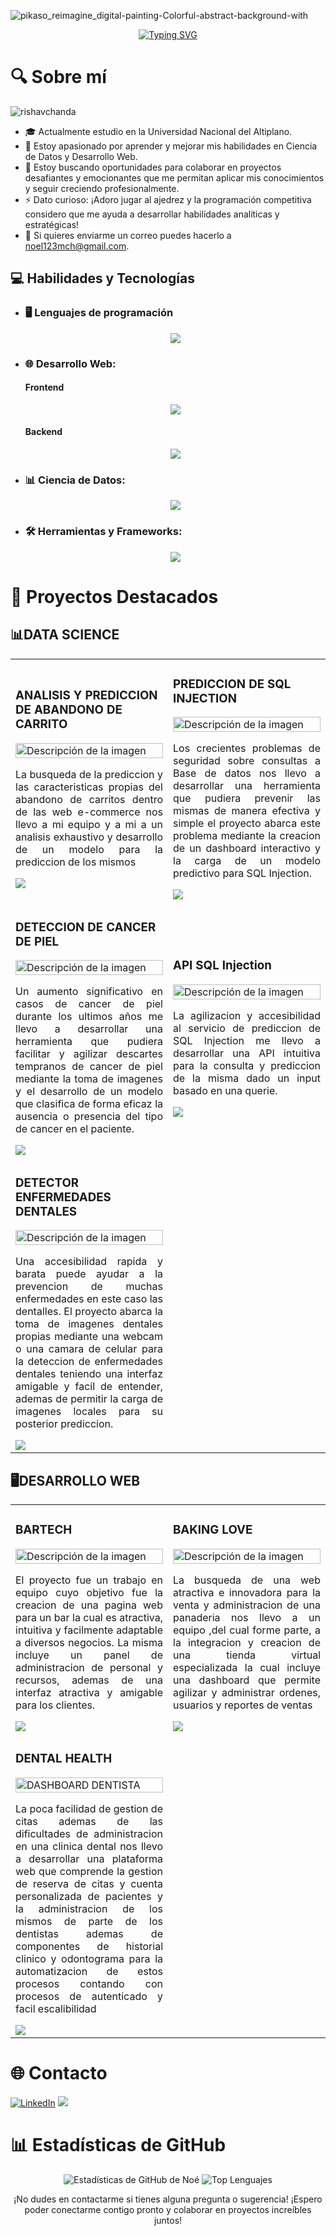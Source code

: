 ![pikaso_reimagine_digital-painting-Colorful-abstract-background-with](https://github.com/newneo4/newneo4/assets/105571999/0cfad50f-140d-45e3-a334-c6eee75153d0)

<div align="center">
  <a href="https://git.io/typing-svg">
    <img src="https://readme-typing-svg.herokuapp.com?font=Fira+Code&pause=1000&color=FFFFFF&random=false&width=435&lines=Hola+que+tal+!!+Mi+nombre+es+No%C3%A9" alt="Typing SVG">
  </a>
</div>

# 🔍 Sobre mí
<p align="left"> <img src="" alt="rishavchanda" /> </p>


- 🎓 Actualmente estudio en la Universidad Nacional del Altiplano.</li>
- 🌱 Estoy apasionado por aprender y mejorar mis habilidades en Ciencia de Datos y Desarrollo Web.</li>
- 💼 Estoy buscando oportunidades para colaborar en proyectos desafiantes y emocionantes que me permitan aplicar mis conocimientos y seguir creciendo profesionalmente.</li>
- ⚡ Dato curioso: ¡Adoro jugar al ajedrez y la programación competitiva considero que me ayuda a desarrollar habilidades analíticas y estratégicas!</li>
- 📧 Si quieres enviarme un correo puedes hacerlo a <a href="mailto:noel123mch@gmail.com">noel123mch@gmail.com</a>.</li>

<h2>💻 Habilidades y Tecnologías</h2>
<ul>
  <li><h3>🖥️ Lenguajes de programación</h3></li>
  <p align="center">
    <a href="https://skillicons.dev">
      <img src="https://skillicons.dev/icons?i=cpp,js,py,r,java,c" />
    </a>
  </p>
  <li><h3>🌐 Desarrollo Web:</h3></li>
  <h4>Frontend</h4>
  <p align="center">
    <a href="https://skillicons.dev">
      <img src="https://skillicons.dev/icons?i=react,html,css,tailwind,vite,bootstrap,figma,astro" />
    </a>
  </p>
  <h4>Backend</h4>
  <p align="center">
    <a href="https://skillicons.dev">
      <img src="https://skillicons.dev/icons?i=nodejs,spring,express,mongodb,postgres,mysql,nextjs,flask" />
    </a>
  </p>
  <li><h3>📊 Ciencia de Datos:</h3></li>
  <p align="center">
    <a href="https://skillicons.dev">
      <img src="https://skillicons.dev/icons?i=sklearn,selenium,tensorflow,opencv,pytorch" />
    </a>
  </p>
  <li><h3>🛠️ Herramientas y Frameworks:</h3></li>
  <p align="center">
    <a href="https://skillicons.dev">
      <img src="https://skillicons.dev/icons?i=github,git,linux,docker,ps" />
    </a>
  </p>
</ul>

# 🥇 Proyectos Destacados 

## 📊DATA SCIENCE
<table>
<tr>
<td width="50%">
<h3>ANALISIS Y PREDICCION DE ABANDONO DE CARRITO</h3>
<div>
<a href="https://github.com/newneo4/c18-60-m-data-bi" target="_blank"><img src="URL-de-la-imagen" width="100%" alt="Descripción de la imagen"></a>
<p align="justify">La busqueda de la prediccion y las caracteristicas propias del abandono de carritos dentro de las web e-commerce nos llevo a mi equipo y a mi a un analisis exhaustivo y desarrollo de un modelo para la prediccion de los mismos</p>
<a href="https://github.com/newneo4/c18-60-m-data-bi" target="_blank">
<img src="https://img.shields.io/badge/CÓDIGO-54A5DA?style=for-the-badge&logo=github&logoColor=white">
</a>
</div>                                                            
</td>
<td width="50%">
<h3>PREDICCION DE SQL INJECTION</h3>
<div>                                       
<a href="[Enlace-al-proyecto](https://github.com/newneo4/Dashboard-SQL-Injection)" target="_blank"><img src="URL-de-la-imagen" width="100%" alt="Descripción de la imagen"></a>
<p align="justify">Los crecientes problemas de seguridad sobre consultas a Base de datos nos llevo a desarrollar una herramienta que pudiera prevenir las mismas de manera efectiva y simple el proyecto abarca este problema mediante la creacion de un dashboard interactivo y la carga de un modelo predictivo para SQL Injection.</p>
</div>                                                             
<a href="https://github.com/newneo4/Dashboard-SQL-Injection" target="_blank">
<img src="https://img.shields.io/badge/C%C3%93DIGO-7FBC7F?style=for-the-badge&logo=github&logoColor=white">
</a>
</td>
</tr>
<tr>
<td width="50%">
<h3>DETECCION DE CANCER DE PIEL</h3>
<div>
<a href="https://github.com/newneo4/skin_cancer" target="_blank"><img src="URL-de-la-imagen" width="100%" alt="Descripción de la imagen"></a>
<p align="justify">Un aumento significativo en casos de cancer de piel durante los ultimos años me llevo a desarrollar una herramienta que pudiera facilitar y agilizar descartes tempranos de cancer de piel mediante la toma de imagenes y el desarrollo de un modelo que clasifica de forma eficaz la ausencia o presencia del tipo de cancer en el paciente.</p>
<a href="https://github.com/newneo4/skin_cancer" target="_blank">
<img src="https://img.shields.io/badge/CÓDIGO-FC911C?style=for-the-badge&logo=github&logoColor=white">
</a>
</div>                                                            
</td>
<td width="50%">
<h3>API SQL Injection</h3>
<div>                                       
<a href="https://github.com/newneo4/Servicio-Detector-SQL-Injection" target="_blank"><img src="URL-de-la-imagen" width="100%" alt="Descripción de la imagen"></a>
<p align="justify">La agilizacion y accesibilidad al servicio de prediccion de SQL Injection me llevo a desarrollar una API intuitiva para la consulta y prediccion de la misma dado un input basado en una querie.</p>
</div>                                                             
<a href="https://github.com/newneo4/Servicio-Detector-SQL-Injection" target="_blank">
<img src="https://img.shields.io/badge/C%C3%93DIGO-1A3467?style=for-the-badge&logo=github&logoColor=white">
</a>
</td>
</tr>
<td width="50%">
<h3>DETECTOR ENFERMEDADES DENTALES</h3>
<div>                                       
<a href="https://github.com/newneo4/DentIA" target="_blank"><img src="URL-de-la-imagen" width="100%" alt="Descripción de la imagen"></a>
<p align="justify">Una accesibilidad rapida y barata puede ayudar a la prevencion de muchas enfermedades en este caso las dentalles. El proyecto abarca la toma de imagenes dentales propias mediante una webcam o una camara de celular para la deteccion de enfermedades dentales teniendo una interfaz amigable y facil de entender, ademas de permitir la carga de imagenes locales para su posterior prediccion.</p>
</div>                                                             
<a href="https://github.com/newneo4/DentIA" target="_blank">
<img src="https://img.shields.io/badge/C%C3%93DIGO-1A3467?style=for-the-badge&logo=github&logoColor=white">
</a>
</td>
</tr>
</table>

## 🖥️DESARROLLO WEB
<table>
<tr>
<td width="50%">
<h3>BARTECH</h3>
<div>
<a href="https://github.com/newneo4/c18-60-m-data-bi" target="_blank"><img src="URL-de-la-imagen" width="100%" alt="Descripción de la imagen"></a>
<p align="justify">El proyecto fue un trabajo en equipo cuyo objetivo fue la creacion de una pagina web para un bar la cual es atractiva, intuitiva y facilmente adaptable a diversos negocios. La misma incluye un panel de administracion de personal y recursos, ademas de una interfaz atractiva y amigable para los clientes.</p>
<a href="https://github.com/newneo4/c18-60-m-data-bi" target="_blank">
<img src="https://img.shields.io/badge/CÓDIGO-54A5DA?style=for-the-badge&logo=github&logoColor=white">
</a>
</div>                                                            
</td>
<td width="50%">
<h3>BAKING LOVE</h3>
<div>                                       
<a href="[Enlace-al-proyecto](https://github.com/newneo4/Dashboard-SQL-Injection)" target="_blank"><img src="URL-de-la-imagen" width="100%" alt="Descripción de la imagen"></a>
<p align="justify">La busqueda de una web atractiva e innovadora para la venta y administracion de una panaderia nos llevo a un equipo ,del cual forme parte, a la integracion y creacion de una tienda virtual especializada la cual incluye una dashboard que permite agilizar y administrar ordenes, usuarios y reportes de ventas</p>
</div>                                                             
<a href="https://github.com/newneo4/Dashboard-SQL-Injection" target="_blank">
<img src="https://img.shields.io/badge/C%C3%93DIGO-7FBC7F?style=for-the-badge&logo=github&logoColor=white">
</a>
</td>
</tr>
  <tr>
<td width="50%">
<h3>DENTAL HEALTH</h3>
<div>
<a href="https://github.com/newneo4/c18-60-m-data-bi" target="_blank"><img src="" width="100%" alt="DASHBOARD DENTISTA"></a>
<p align="justify">La poca facilidad de gestion de citas ademas de las dificultades de administracion en una clinica dental nos llevo a desarrollar una plataforma web que comprende la gestion de reserva de citas y cuenta personalizada de pacientes y la administracion de los mismos de parte de los dentistas ademas de componentes de historial clinico y odontograma para la automatizacion de estos procesos contando con procesos de autenticado y facil escalibilidad</p>
<a href="https://github.com/newneo4/c18-60-m-data-bi" target="_blank">
<img src="https://img.shields.io/badge/CÓDIGO-54A5DA?style=for-the-badge&logo=github&logoColor=white">
</a>
</div>                                                            
</td>
</tr>
</table>

# 🌐 Contacto
[![LinkedIn](https://img.shields.io/badge/LinkedIn-%230077B5.svg?logo=linkedin&logoColor=white)](https://www.linkedin.com/in/noe-u-machaca/)
 <a href="mailto:noel123mch@gmail.com">
    <img src="https://img.shields.io/badge/%20Correo%20Electrónico-%231DA1F2.svg?logo=gmail&logoColor=white">
  </a>

# 📊 Estadísticas de GitHub
<div align="center">
  <picture>
    <source
      srcset="https://github-readme-stats.vercel.app/api?username=newneo4&show_icons=true&theme=dark"
      media="(prefers-color-scheme: dark)"
    />
    <source
      srcset="https://github-readme-stats.vercel.app/api?username=newneo4&show_icons=true"
      media="(prefers-color-scheme: light), (prefers-color-scheme: no-preference)"
    />
    <img src="https://github-readme-stats.vercel.app/api?username=newneo4&show_icons=true" alt="Estadísticas de GitHub de Noé" />
  </picture>
  <picture>
    <source
      srcset="https://github-readme-stats.vercel.app/api/top-langs/?username=newneo4&layout=compact&theme=dark"
      media="(prefers-color-scheme: dark)"
    />
    <source
      srcset="https://github-readme-stats.vercel.app/api/top-langs/?username=newneo4&layout=compact"
      media="(prefers-color-scheme: light), (prefers-color-scheme: no-preference)"
    />
    <img src="https://github-readme-stats.vercel.app/api/top-langs/?username=newneo4&layout=compact" alt="Top Lenguajes" />
  </picture>
</div>

<p align="center">
  ¡No dudes en contactarme si tienes alguna pregunta o sugerencia! ¡Espero poder conectarme contigo pronto y colaborar en proyectos increíbles juntos!
</p>
